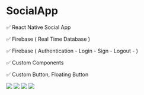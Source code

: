 # SocialApp

✅ React Native Social App

✅ Firebase ( Real Time Database )

✅ Firebase ( Authentication - Login - Sign - Logout - )

✅ Custom Components

✅ Custom Button, Floating Button


<img src="https://github.com/eoakpinarr/course01/blob/main/Simulator%20Screen%20Shot%20-%20iPhone%2013%20-%202023-03-15%20at%2000.08.23.png?raw=true" width="auto">

<img src="https://github.com/eoakpinarr/course01/blob/main/Simulator%20Screen%20Shot%20-%20iPhone%2013%20-%202023-03-15%20at%2000.08.25.png?raw=true" width="auto">

<img src="https://github.com/eoakpinarr/course01/blob/main/Simulator%20Screen%20Shot%20-%20iPhone%2013%20-%202023-03-15%20at%2000.07.20.png?raw=true" width="auto">

<img src="https://github.com/eoakpinarr/course01/blob/main/Simulator%20Screen%20Shot%20-%20iPhone%2013%20-%202023-03-15%20at%2000.08.13.png?raw=true" width="auto">

